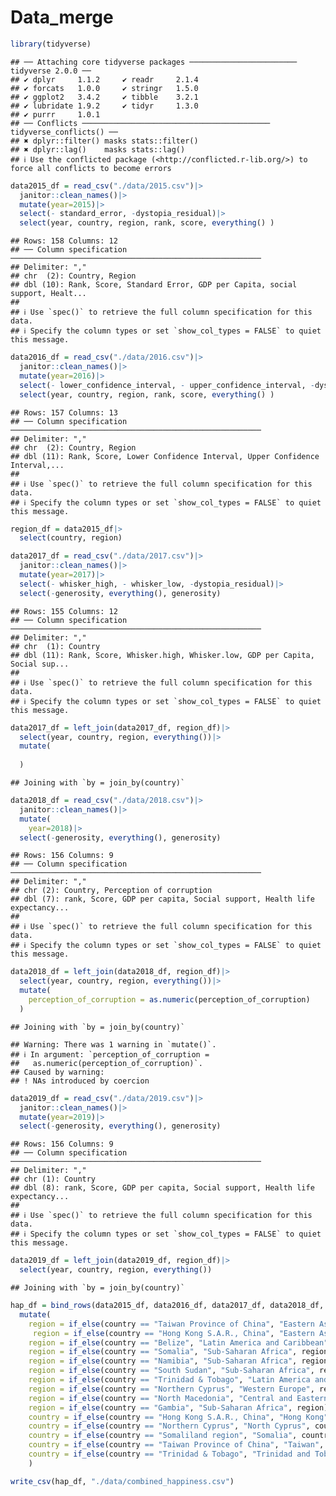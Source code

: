 Data_merge
================

``` r
library(tidyverse)
```

    ## ── Attaching core tidyverse packages ──────────────────────── tidyverse 2.0.0 ──
    ## ✔ dplyr     1.1.2     ✔ readr     2.1.4
    ## ✔ forcats   1.0.0     ✔ stringr   1.5.0
    ## ✔ ggplot2   3.4.2     ✔ tibble    3.2.1
    ## ✔ lubridate 1.9.2     ✔ tidyr     1.3.0
    ## ✔ purrr     1.0.1     
    ## ── Conflicts ────────────────────────────────────────── tidyverse_conflicts() ──
    ## ✖ dplyr::filter() masks stats::filter()
    ## ✖ dplyr::lag()    masks stats::lag()
    ## ℹ Use the conflicted package (<http://conflicted.r-lib.org/>) to force all conflicts to become errors

``` r
data2015_df = read_csv("./data/2015.csv")|>
  janitor::clean_names()|>
  mutate(year=2015)|>
  select(- standard_error, -dystopia_residual)|>
  select(year, country, region, rank, score, everything() )
```

    ## Rows: 158 Columns: 12
    ## ── Column specification ────────────────────────────────────────────────────────
    ## Delimiter: ","
    ## chr  (2): Country, Region
    ## dbl (10): Rank, Score, Standard Error, GDP per Capita, social support, Healt...
    ## 
    ## ℹ Use `spec()` to retrieve the full column specification for this data.
    ## ℹ Specify the column types or set `show_col_types = FALSE` to quiet this message.

``` r
data2016_df = read_csv("./data/2016.csv")|>
  janitor::clean_names()|>
  mutate(year=2016)|>
  select(- lower_confidence_interval, - upper_confidence_interval, -dystopia_residual)|>
  select(year, country, region, rank, score, everything() )
```

    ## Rows: 157 Columns: 13
    ## ── Column specification ────────────────────────────────────────────────────────
    ## Delimiter: ","
    ## chr  (2): Country, Region
    ## dbl (11): Rank, Score, Lower Confidence Interval, Upper Confidence Interval,...
    ## 
    ## ℹ Use `spec()` to retrieve the full column specification for this data.
    ## ℹ Specify the column types or set `show_col_types = FALSE` to quiet this message.

``` r
region_df = data2015_df|>
  select(country, region)

data2017_df = read_csv("./data/2017.csv")|>
  janitor::clean_names()|>
  mutate(year=2017)|>
  select(- whisker_high, - whisker_low, -dystopia_residual)|>
  select(-generosity, everything(), generosity)
```

    ## Rows: 155 Columns: 12
    ## ── Column specification ────────────────────────────────────────────────────────
    ## Delimiter: ","
    ## chr  (1): Country
    ## dbl (11): Rank, Score, Whisker.high, Whisker.low, GDP per Capita, Social sup...
    ## 
    ## ℹ Use `spec()` to retrieve the full column specification for this data.
    ## ℹ Specify the column types or set `show_col_types = FALSE` to quiet this message.

``` r
data2017_df = left_join(data2017_df, region_df)|>
  select(year, country, region, everything())|>
  mutate(
    
  )
```

    ## Joining with `by = join_by(country)`

``` r
data2018_df = read_csv("./data/2018.csv")|>
  janitor::clean_names()|>
  mutate(
    year=2018)|>
  select(-generosity, everything(), generosity)
```

    ## Rows: 156 Columns: 9
    ## ── Column specification ────────────────────────────────────────────────────────
    ## Delimiter: ","
    ## chr (2): Country, Perception of corruption
    ## dbl (7): rank, Score, GDP per capita, Social support, Health life expectancy...
    ## 
    ## ℹ Use `spec()` to retrieve the full column specification for this data.
    ## ℹ Specify the column types or set `show_col_types = FALSE` to quiet this message.

``` r
data2018_df = left_join(data2018_df, region_df)|>
  select(year, country, region, everything())|>
  mutate(
    perception_of_corruption = as.numeric(perception_of_corruption)
  )
```

    ## Joining with `by = join_by(country)`

    ## Warning: There was 1 warning in `mutate()`.
    ## ℹ In argument: `perception_of_corruption =
    ##   as.numeric(perception_of_corruption)`.
    ## Caused by warning:
    ## ! NAs introduced by coercion

``` r
data2019_df = read_csv("./data/2019.csv")|>
  janitor::clean_names()|>
  mutate(year=2019)|>
  select(-generosity, everything(), generosity)
```

    ## Rows: 156 Columns: 9
    ## ── Column specification ────────────────────────────────────────────────────────
    ## Delimiter: ","
    ## chr (1): Country
    ## dbl (8): rank, Score, GDP per capita, Social support, Health life expectancy...
    ## 
    ## ℹ Use `spec()` to retrieve the full column specification for this data.
    ## ℹ Specify the column types or set `show_col_types = FALSE` to quiet this message.

``` r
data2019_df = left_join(data2019_df, region_df)|>
  select(year, country, region, everything())
```

    ## Joining with `by = join_by(country)`

``` r
hap_df = bind_rows(data2015_df, data2016_df, data2017_df, data2018_df, data2019_df)|>
  mutate(
    region = if_else(country == "Taiwan Province of China", "Eastern Asia", region),
     region = if_else(country == "Hong Kong S.A.R., China", "Eastern Asia", region),
    region = if_else(country == "Belize", "Latin America and Caribbean", region),
    region = if_else(country == "Somalia", "Sub-Saharan Africa", region),
    region = if_else(country == "Namibia", "Sub-Saharan Africa", region),
    region = if_else(country == "South Sudan", "Sub-Saharan Africa", region),
    region = if_else(country == "Trinidad & Tobago", "Latin America and Caribbean", region),
    region = if_else(country == "Northern Cyprus", "Western Europe", region),
    region = if_else(country == "North Macedonia", "Central and Eastern Europe", region),
    region = if_else(country == "Gambia", "Sub-Saharan Africa", region),
    country = if_else(country == "Hong Kong S.A.R., China", "Hong Kong", country),
    country = if_else(country == "Northern Cyprus", "North Cyprus", country),
    country = if_else(country == "Somaliland region", "Somalia", country),
    country = if_else(country == "Taiwan Province of China", "Taiwan", country),
    country = if_else(country == "Trinidad & Tobago", "Trinidad and Tobago", country)
    )

write_csv(hap_df, "./data/combined_happiness.csv")
```

